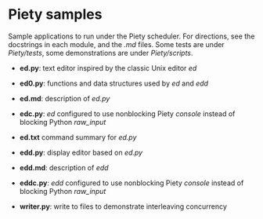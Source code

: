 Piety samples
=============

Sample applications to run under the Piety scheduler.  For directions,
see the docstrings in each module, and the *.md* files.  Some tests are
under *Piety/tests*, some demonstrations are under *Piety/scripts*.

- **ed.py**: text editor inspired by the classic Unix editor *ed*

- **ed0.py**: functions and data structures used by *ed* and *edd*

- **ed.md**: description of *ed.py*

- **edc.py**: *ed* configured to use nonblocking Piety *console* instead of 
                blocking Python *raw_input*

- **ed.txt** command summary for *ed.py*

- **edd.py**: display editor based on *ed.py*

- **edd.md**: description of *edd*

- **eddc.py**: *edd* configured to use nonblocking Piety *console* instead of 
                blocking Python *raw_input*

- **writer.py**: write to files to demonstrate interleaving concurrency
